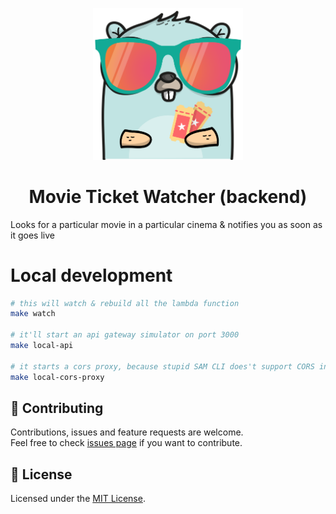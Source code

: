 <p align="center">
  <a href="https://movie-ticket-watcher.jaydp.com">
    <img alt="Movie Ticket Watcher" src="/img/logo.png" width="240" />
  </a>
</p>
<h1 align="center">
  Movie Ticket Watcher (backend)
</h1>

Looks for a particular movie in a particular cinema &amp; notifies you as soon as it goes live

# Local development

```sh
# this will watch & rebuild all the lambda function
make watch

# it'll start an api gateway simulator on port 3000
make local-api

# it starts a cors proxy, because stupid SAM CLI does't support CORS in local 
make local-cors-proxy
```

## 🤝 Contributing

Contributions, issues and feature requests are welcome.<br />
Feel free to check [issues page](https://github.com/jaydp17/movie-ticket-watcher/issues) if you want to contribute.

## :memo: License

Licensed under the [MIT License](./LICENSE).